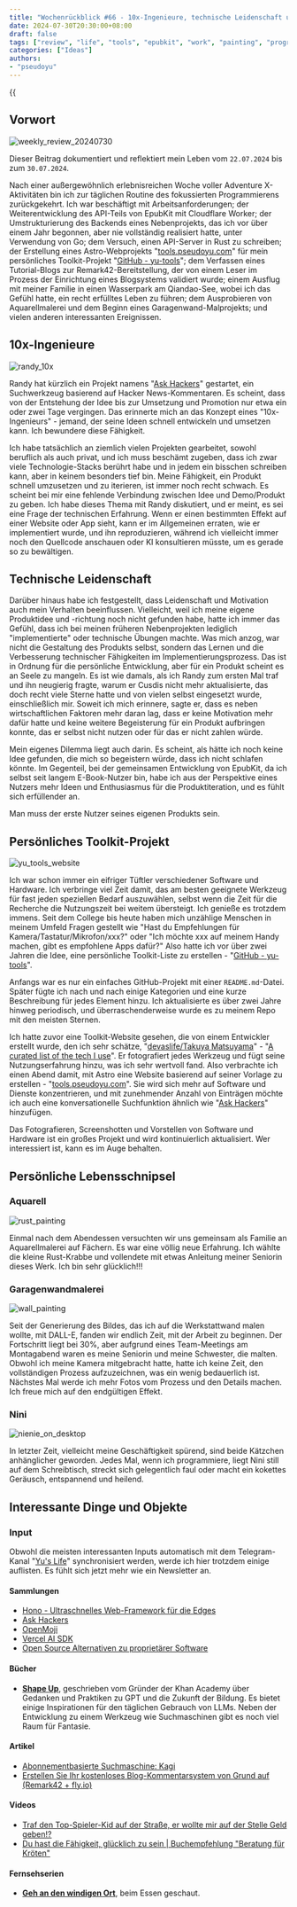 ```yaml
---
title: "Wochenrückblick #66 - 10x-Ingenieure, technische Leidenschaft und persönliche Werkzeuge"
date: 2024-07-30T20:30:00+08:00
draft: false
tags: ["review", "life", "tools", "epubkit", "work", "painting", "programming"]
categories: ["Ideas"]
authors:
- "pseudoyu"
---
```


{{<audio src="audios/photograph.mp3" caption="'Photograph - Ed Sheeran'" >}}

## Vorwort

![weekly_review_20240730](https://image.pseudoyu.com/images/weekly_review_20240730.png)

Dieser Beitrag dokumentiert und reflektiert mein Leben vom `22.07.2024` bis zum `30.07.2024`.

Nach einer außergewöhnlich erlebnisreichen Woche voller Adventure X-Aktivitäten bin ich zur täglichen Routine des fokussierten Programmierens zurückgekehrt. Ich war beschäftigt mit Arbeitsanforderungen; der Weiterentwicklung des API-Teils von EpubKit mit Cloudflare Worker; der Umstrukturierung des Backends eines Nebenprojekts, das ich vor über einem Jahr begonnen, aber nie vollständig realisiert hatte, unter Verwendung von Go; dem Versuch, einen API-Server in Rust zu schreiben; der Erstellung eines Astro-Webprojekts "[tools.pseudoyu.com](https://tools.pseudoyu.com/)" für mein persönliches Toolkit-Projekt "[GitHub - yu-tools](https://github.com/pseudoyu/yu-tools)"; dem Verfassen eines Tutorial-Blogs zur Remark42-Bereitstellung, der von einem Leser im Prozess der Einrichtung eines Blogsystems validiert wurde; einem Ausflug mit meiner Familie in einen Wasserpark am Qiandao-See, wobei ich das Gefühl hatte, ein recht erfülltes Leben zu führen; dem Ausprobieren von Aquarellmalerei und dem Beginn eines Garagenwand-Malprojekts; und vielen anderen interessanten Ereignissen.

## 10x-Ingenieure

![randy_10x](https://image.pseudoyu.com/images/randy_10x.png)

Randy hat kürzlich ein Projekt namens "[Ask Hackers](https://askhackers.com/)" gestartet, ein Suchwerkzeug basierend auf Hacker News-Kommentaren. Es scheint, dass von der Entstehung der Idee bis zur Umsetzung und Promotion nur etwa ein oder zwei Tage vergingen. Das erinnerte mich an das Konzept eines "10x-Ingenieurs" - jemand, der seine Ideen schnell entwickeln und umsetzen kann. Ich bewundere diese Fähigkeit.

Ich habe tatsächlich an ziemlich vielen Projekten gearbeitet, sowohl beruflich als auch privat, und ich muss beschämt zugeben, dass ich zwar viele Technologie-Stacks berührt habe und in jedem ein bisschen schreiben kann, aber in keinem besonders tief bin. Meine Fähigkeit, ein Produkt schnell umzusetzen und zu iterieren, ist immer noch recht schwach. Es scheint bei mir eine fehlende Verbindung zwischen Idee und Demo/Produkt zu geben. Ich habe dieses Thema mit Randy diskutiert, und er meint, es sei eine Frage der technischen Erfahrung. Wenn er einen bestimmten Effekt auf einer Website oder App sieht, kann er im Allgemeinen erraten, wie er implementiert wurde, und ihn reproduzieren, während ich vielleicht immer noch den Quellcode anschauen oder KI konsultieren müsste, um es gerade so zu bewältigen.

## Technische Leidenschaft

Darüber hinaus habe ich festgestellt, dass Leidenschaft und Motivation auch mein Verhalten beeinflussen. Vielleicht, weil ich meine eigene Produktidee und -richtung noch nicht gefunden habe, hatte ich immer das Gefühl, dass ich bei meinen früheren Nebenprojekten lediglich "implementierte" oder technische Übungen machte. Was mich anzog, war nicht die Gestaltung des Produkts selbst, sondern das Lernen und die Verbesserung technischer Fähigkeiten im Implementierungsprozess. Das ist in Ordnung für die persönliche Entwicklung, aber für ein Produkt scheint es an Seele zu mangeln. Es ist wie damals, als ich Randy zum ersten Mal traf und ihn neugierig fragte, warum er Cusdis nicht mehr aktualisierte, das doch recht viele Sterne hatte und von vielen selbst eingesetzt wurde, einschließlich mir. Soweit ich mich erinnere, sagte er, dass es neben wirtschaftlichen Faktoren mehr daran lag, dass er keine Motivation mehr dafür hatte und keine weitere Begeisterung für ein Produkt aufbringen konnte, das er selbst nicht nutzen oder für das er nicht zahlen würde.

Mein eigenes Dilemma liegt auch darin. Es scheint, als hätte ich noch keine Idee gefunden, die mich so begeistern würde, dass ich nicht schlafen könnte. Im Gegenteil, bei der gemeinsamen Entwicklung von EpubKit, da ich selbst seit langem E-Book-Nutzer bin, habe ich aus der Perspektive eines Nutzers mehr Ideen und Enthusiasmus für die Produktiteration, und es fühlt sich erfüllender an.

Man muss der erste Nutzer seines eigenen Produkts sein.

## Persönliches Toolkit-Projekt

![yu_tools_website](https://image.pseudoyu.com/images/yu_tools_website.png)

Ich war schon immer ein eifriger Tüftler verschiedener Software und Hardware. Ich verbringe viel Zeit damit, das am besten geeignete Werkzeug für fast jeden speziellen Bedarf auszuwählen, selbst wenn die Zeit für die Recherche die Nutzungszeit bei weitem übersteigt. Ich genieße es trotzdem immens. Seit dem College bis heute haben mich unzählige Menschen in meinem Umfeld Fragen gestellt wie "Hast du Empfehlungen für Kamera/Tastatur/Mikrofon/xxx?" oder "Ich möchte xxx auf meinem Handy machen, gibt es empfohlene Apps dafür?" Also hatte ich vor über zwei Jahren die Idee, eine persönliche Toolkit-Liste zu erstellen - "[GitHub - yu-tools](https://github.com/pseudoyu/yu-tools)".

Anfangs war es nur ein einfaches GitHub-Projekt mit einer `README.md`-Datei. Später fügte ich nach und nach einige Kategorien und eine kurze Beschreibung für jedes Element hinzu. Ich aktualisierte es über zwei Jahre hinweg periodisch, und überraschenderweise wurde es zu meinem Repo mit den meisten Sternen.

Ich hatte zuvor eine Toolkit-Website gesehen, die von einem Entwickler erstellt wurde, den ich sehr schätze, "[devaslife/Takuya Matsuyama](https://www.craftz.dog/)" - "[A curated list of the tech I use](https://uses.craftz.dog/)". Er fotografiert jedes Werkzeug und fügt seine Nutzungserfahrung hinzu, was ich sehr wertvoll fand. Also verbrachte ich einen Abend damit, mit Astro eine Website basierend auf seiner Vorlage zu erstellen - "[tools.pseudoyu.com](https://tools.pseudoyu.com/)". Sie wird sich mehr auf Software und Dienste konzentrieren, und mit zunehmender Anzahl von Einträgen möchte ich auch eine konversationelle Suchfunktion ähnlich wie "[Ask Hackers](https://askhackers.com/)" hinzufügen.

Das Fotografieren, Screenshotten und Vorstellen von Software und Hardware ist ein großes Projekt und wird kontinuierlich aktualisiert. Wer interessiert ist, kann es im Auge behalten.

## Persönliche Lebensschnipsel

### Aquarell

![rust_painting](https://image.pseudoyu.com/images/rust_painting.jpg)

Einmal nach dem Abendessen versuchten wir uns gemeinsam als Familie an Aquarellmalerei auf Fächern. Es war eine völlig neue Erfahrung. Ich wählte die kleine Rust-Krabbe und vollendete mit etwas Anleitung meiner Seniorin dieses Werk. Ich bin sehr glücklich!!!

### Garagenwandmalerei

![wall_painting](https://image.pseudoyu.com/images/wall_painting.jpg)

Seit der Generierung des Bildes, das ich auf die Werkstattwand malen wollte, mit DALL-E, fanden wir endlich Zeit, mit der Arbeit zu beginnen. Der Fortschritt liegt bei 30%, aber aufgrund eines Team-Meetings am Montagabend waren es meine Seniorin und meine Schwester, die malten. Obwohl ich meine Kamera mitgebracht hatte, hatte ich keine Zeit, den vollständigen Prozess aufzuzeichnen, was ein wenig bedauerlich ist. Nächstes Mal werde ich mehr Fotos vom Prozess und den Details machen. Ich freue mich auf den endgültigen Effekt.

### Nini

![nienie_on_desktop](https://image.pseudoyu.com/images/nienie_on_desktop.jpg)

In letzter Zeit, vielleicht meine Geschäftigkeit spürend, sind beide Kätzchen anhänglicher geworden. Jedes Mal, wenn ich programmiere, liegt Nini still auf dem Schreibtisch, streckt sich gelegentlich faul oder macht ein kokettes Geräusch, entspannend und heilend.

## Interessante Dinge und Objekte

### Input

Obwohl die meisten interessanten Inputs automatisch mit dem Telegram-Kanal "[Yu's Life](https://t.me/pseudoyulife)" synchronisiert werden, werde ich hier trotzdem einige auflisten. Es fühlt sich jetzt mehr wie ein Newsletter an.

#### Sammlungen

- [Hono - Ultraschnelles Web-Framework für die Edges](https://hono.dev/docs/)
- [Ask Hackers](https://askhackers.com/)
- [OpenMoji](https://openmoji.org/)
- [Vercel AI SDK](https://sdk.vercel.ai/)
- [Open Source Alternativen zu proprietärer Software](https://www.opensourcealternative.to/)

#### Bücher

- [**Shape Up**](https://book.douban.com/subject/34945817/), geschrieben vom Gründer der Khan Academy über Gedanken und Praktiken zu GPT und die Zukunft der Bildung. Es bietet einige Inspirationen für den täglichen Gebrauch von LLMs. Neben der Entwicklung zu einem Werkzeug wie Suchmaschinen gibt es noch viel Raum für Fantasie.

#### Artikel

- [Abonnementbasierte Suchmaschine: Kagi](https://anotherdayu.com/2024/5837/)
- [Erstellen Sie Ihr kostenloses Blog-Kommentarsystem von Grund auf (Remark42 + fly.io)](https://www.pseudoyu.com/de/2024/07/22/free_commenting_system_using_remark42_and_flyio/)

#### Videos

- [Traf den Top-Spieler-Kid auf der Straße, er wollte mir auf der Stelle Geld geben!?](https://www.bilibili.com/video/BV1J4421S7hA)
- [Du hast die Fähigkeit, glücklich zu sein | Buchempfehlung "Beratung für Kröten"](https://www.bilibili.com/video/BV1s8vKegE66)

#### Fernsehserien

- [**Geh an den windigen Ort**](http://movie.douban.com/subject/35662223/), beim Essen geschaut.